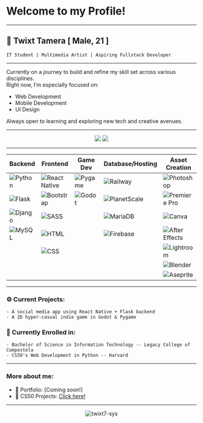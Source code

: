 # Welcome to my Profile!

<hr>

## 👤 Twixt Tamera   [ Male, 21 ]

    IT Student | Multimedia Artist | Aspiring Fullstack Developer
<hr>

Currently on a journey to build and refine my skill set across various disciplines.  
Right now, I’m especially focused on:

- Web Development  
- Mobile Development  
- UI Design

Always open to learning and exploring new tech and creative avenues.

<hr>
<p align="center">
<img src="https://github-readme-stats.vercel.app/api/top-langs/?username=twixt7-sys&layout=compact&theme=tokyonight&hide_border=true" />
<img src="https://github-readme-streak-stats.herokuapp.com/?user=twixt7-sys&theme=tokyonight&hide_border=true" />
</p>
<hr>

| **Backend** | **Frontend** | **Game Dev** | **Database/Hosting** | **Asset Creation** | **Other Tools** | **Languages** |
|-------------|--------------|--------------|------------------------|--------------------|------------------|----------------|
| ![Python](https://img.shields.io/badge/-Python-3776AB?style=for-the-badge&logo=python&logoColor=white) | ![React Native](https://img.shields.io/badge/-React%20Native-20232A?style=for-the-badge&logo=react&logoColor=61DAFB) | ![Pygame](https://img.shields.io/badge/-Pygame-3776AB?style=for-the-badge&logo=pygame&logoColor=white) | ![Railway](https://img.shields.io/badge/-Railway-000000?style=for-the-badge&logo=railway&logoColor=white) | ![Photoshop](https://img.shields.io/badge/Adobe_Photoshop-31A8FF?style=for-the-badge&logo=adobephotoshop&logoColor=white) | ![Git](https://img.shields.io/badge/-Git-F05032?style=for-the-badge&logo=git&logoColor=white) | ![Java](https://img.shields.io/badge/Java-ED8B00?style=for-the-badge&logo=java&logoColor=white) |
| ![Flask](https://img.shields.io/badge/-Flask-000000?style=for-the-badge&logo=flask&logoColor=white) | ![Bootstrap](https://img.shields.io/badge/-Bootstrap-563D7C?style=for-the-badge&logo=bootstrap&logoColor=white) | ![Godot](https://img.shields.io/badge/-Godot-478CBF?style=for-the-badge&logo=godot-engine&logoColor=white) | ![PlanetScale](https://img.shields.io/badge/-PlanetScale-000000?style=for-the-badge&logo=planetscale&logoColor=white) | ![Premiere Pro](https://img.shields.io/badge/Adobe_Premiere_Pro-9999FF?style=for-the-badge&logo=adobepremierepro&logoColor=white) | ![VS Code](https://img.shields.io/badge/-VS%20Code-007ACC?style=for-the-badge&logo=visual-studio-code&logoColor=white) | ![PHP](https://img.shields.io/badge/PHP-777BB4?style=for-the-badge&logo=php&logoColor=white) |
| ![Django](https://img.shields.io/badge/Django-092E20?style=for-the-badge&logo=django) | ![SASS](https://img.shields.io/badge/-Sass-CC6699?style=for-the-badge&logo=sass&logoColor=white) |  | ![MariaDB](https://img.shields.io/badge/MariaDB-003545?style=for-the-badge&logo=mariadb&logoColor=white) | ![Canva](https://img.shields.io/badge/Canva-00C4CC?style=for-the-badge&logo=canva&logoColor=white) | ![PowerShell](https://img.shields.io/badge/-PowerShell-5391FE?style=for-the-badge&logo=powershell&logoColor=white) | ![JavaFX](https://img.shields.io/badge/JavaFX-1D222D?style=for-the-badge&logo=java&logoColor=white) |
| ![MySQL](https://img.shields.io/badge/-MySQL-4479A1?style=for-the-badge&logo=mysql&logoColor=white) | ![HTML](https://img.shields.io/badge/-HTML5-E34F26?style=for-the-badge&logo=html5&logoColor=white) |  | ![Firebase](https://img.shields.io/badge/Firebase-FFCA28?style=for-the-badge&logo=firebase&logoColor=black) | ![After Effects](https://img.shields.io/badge/Adobe_After_Effects-9999FF?style=for-the-badge&logo=adobeaftereffects&logoColor=white) | ![Arduino](https://img.shields.io/badge/Arduino-00979D?style=for-the-badge&logo=arduino&logoColor=white) | |
|  | ![CSS](https://img.shields.io/badge/-CSS3-1572B6?style=for-the-badge&logo=css3&logoColor=white) |  |  | ![Lightroom](https://img.shields.io/badge/Adobe_Lightroom-31A8FF?style=for-the-badge&logo=adobelightroom&logoColor=white) |  |  |
|  |  |  |  | ![Blender](https://img.shields.io/badge/Blender-F5792A?style=for-the-badge&logo=blender&logoColor=white) |  |  |
|  |  |  |  | ![Aseprite](https://img.shields.io/badge/Aseprite-7D929E?style=for-the-badge&logo=aseprite&logoColor=white) |  |  |

---

### ⚙️ Current Projects:
    - A social media app using React Native + Flask backend
    - A 2D hyper-casual indie game in Godot & Pygame

### 📖 Currently Enrolled in:
    - Bachelor of Science in Information Technology -- Legacy College of Compostela
    - CS50's Web Development in Python -- Harvard

---

### More about me:
- 📔 Portfolio: [Coming soon!]
- 📕 CS50 Projects: [Click here!](https://submit.cs50.io/users/twixt7-sys)

---

<p align="center">
  <img src="https://komarev.com/ghpvc/?username=twixt7-sys&label=Profile%20Views&color=blueviolet&style=flat" alt="twixt7-sys" />
</p>

